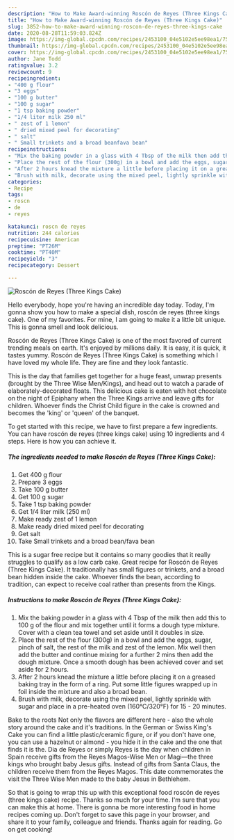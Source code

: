```yaml
---
description: "How to Make Award-winning Roscón de Reyes (Three Kings Cake)"
title: "How to Make Award-winning Roscón de Reyes (Three Kings Cake)"
slug: 3852-how-to-make-award-winning-roscon-de-reyes-three-kings-cake
date: 2020-08-28T11:59:03.824Z
image: https://img-global.cpcdn.com/recipes/2453100_04e5102e5ee98ea1/751x532cq70/roscon-de-reyes-three-kings-cake-recipe-main-photo.jpg
thumbnail: https://img-global.cpcdn.com/recipes/2453100_04e5102e5ee98ea1/751x532cq70/roscon-de-reyes-three-kings-cake-recipe-main-photo.jpg
cover: https://img-global.cpcdn.com/recipes/2453100_04e5102e5ee98ea1/751x532cq70/roscon-de-reyes-three-kings-cake-recipe-main-photo.jpg
author: Jane Todd
ratingvalue: 3.2
reviewcount: 9
recipeingredient:
- "400 g flour"
- "3 eggs"
- "100 g butter"
- "100 g sugar"
- "1 tsp baking powder"
- "1/4 liter milk 250 ml"
- " zest of 1 lemon"
- " dried mixed peel for decorating"
- " salt"
- " Small trinkets and a broad beanfava bean"
recipeinstructions:
- "Mix the baking powder in a glass with 4 Tbsp of the milk then add this to 100 g of the flour and mix together until it forms a dough type mixture. Cover with a clean tea towel and set aside until it doubles in size."
- "Place the rest of the flour (300g) in a bowl and add the eggs, sugar, pinch of salt, the rest of the milk and zest of the lemon. Mix well then add the butter and continue mixing for a further 2 mins then add the dough mixture. Once a smooth dough has been achieved cover and set aside for 2 hours."
- "After 2 hours knead the mixture a little before placing it on a greased baking tray in the form of a ring. Put some little figures wrapped up in foil inside the mixture and also a broad bean."
- "Brush with milk, decorate using the mixed peel, lightly sprinkle with sugar and place in a pre-heated oven (160°C/320°F) for 15 - 20 minutes."
categories:
- Recipe
tags:
- roscn
- de
- reyes

katakunci: roscn de reyes 
nutrition: 244 calories
recipecuisine: American
preptime: "PT26M"
cooktime: "PT40M"
recipeyield: "3"
recipecategory: Dessert

---
```



![Roscón de Reyes (Three Kings Cake)](https://img-global.cpcdn.com/recipes/2453100_04e5102e5ee98ea1/751x532cq70/roscon-de-reyes-three-kings-cake-recipe-main-photo.jpg)

Hello everybody, hope you're having an incredible day today. Today, I'm gonna show you how to make a special dish, roscón de reyes (three kings cake). One of my favorites. For mine, I am going to make it a little bit unique. This is gonna smell and look delicious.

Roscón de Reyes (Three Kings Cake) is one of the most favored of current trending meals on earth. It's enjoyed by millions daily. It is easy, it is quick, it tastes yummy. Roscón de Reyes (Three Kings Cake) is something which I have loved my whole life. They are fine and they look fantastic.

This is the day that families get together for a huge feast, unwrap presents (brought by the Three Wise Men/Kings), and head out to watch a parade of elaborately-decorated floats. This delicious cake is eaten with hot chocolate on the night of Epiphany when the Three Kings arrive and leave gifts for children. Whoever finds the Christ Child figure in the cake is crowned and becomes the &#39;king&#39; or &#39;queen&#39; of the banquet.


To get started with this recipe, we have to first prepare a few ingredients. You can have roscón de reyes (three kings cake) using 10 ingredients and 4 steps. Here is how you can achieve it.

<!--inarticleads1-->

##### The ingredients needed to make Roscón de Reyes (Three Kings Cake):

1. Get 400 g flour
1. Prepare 3 eggs
1. Take 100 g butter
1. Get 100 g sugar
1. Take 1 tsp baking powder
1. Get 1/4 liter milk (250 ml)
1. Make ready  zest of 1 lemon
1. Make ready  dried mixed peel for decorating
1. Get  salt
1. Take  Small trinkets and a broad bean/fava bean


This is a sugar free recipe but it contains so many goodies that it really struggles to qualify as a low carb cake. Great recipe for Roscón de Reyes (Three Kings Cake). It traditionally has small figures or trinkets, and a broad bean hidden inside the cake. Whoever finds the bean, according to tradition, can expect to receive coal rather than presents from the Kings. 

<!--inarticleads2-->

##### Instructions to make Roscón de Reyes (Three Kings Cake):

1. Mix the baking powder in a glass with 4 Tbsp of the milk then add this to 100 g of the flour and mix together until it forms a dough type mixture. Cover with a clean tea towel and set aside until it doubles in size.
1. Place the rest of the flour (300g) in a bowl and add the eggs, sugar, pinch of salt, the rest of the milk and zest of the lemon. Mix well then add the butter and continue mixing for a further 2 mins then add the dough mixture. Once a smooth dough has been achieved cover and set aside for 2 hours.
1. After 2 hours knead the mixture a little before placing it on a greased baking tray in the form of a ring. Put some little figures wrapped up in foil inside the mixture and also a broad bean.
1. Brush with milk, decorate using the mixed peel, lightly sprinkle with sugar and place in a pre-heated oven (160°C/320°F) for 15 - 20 minutes.


Bake to the roots Not only the flavors are different here - also the whole story around the cake and it&#39;s traditions. In the German or Swiss King&#39;s Cake you can find a little plastic/ceramic figure, or if you don&#39;t have one, you can use a hazelnut or almond - you hide it in the cake and the one that finds it is the. Dia de Reyes or simply Reyes is the day when children in Spain receive gifts from the Reyes Magos-Wise Men or Magi—the three kings who brought baby Jesus gifts. Instead of gifts from Santa Claus, the children receive them from the Reyes Magos. This date commemorates the visit the Three Wise Men made to the baby Jesus in Bethlehem. 

So that is going to wrap this up with this exceptional food roscón de reyes (three kings cake) recipe. Thanks so much for your time. I'm sure that you can make this at home. There is gonna be more interesting food in home recipes coming up. Don't forget to save this page in your browser, and share it to your family, colleague and friends. Thanks again for reading. Go on get cooking!
